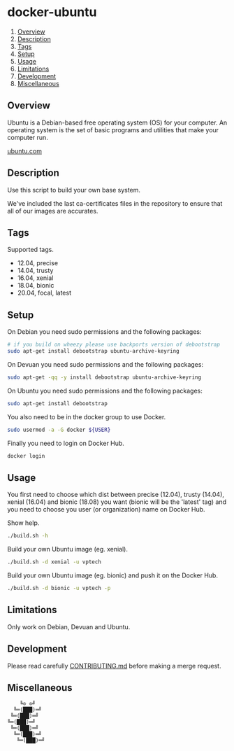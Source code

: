 # docker-ubuntu

1. [Overview](#overview)
1. [Description](#description)
1. [Tags](#tags)
1. [Setup](#setup)
1. [Usage](#usage)
1. [Limitations](#limitations)
1. [Development](#development)
1. [Miscellaneous](#miscellaneous)

## Overview

Ubuntu is  a Debian-based  free operating  system (OS)  for your  computer.  An
operating system  is the  set of  basic programs and  utilities that  make your
computer run.

[ubuntu.com](https://www.ubuntu.com/)

## Description

Use this script to build your own base system.

We've included the last ca-certificates files  in the repository to ensure that
all of our images are accurates.

## Tags

Supported tags.

- 12.04, precise
- 14.04, trusty
- 16.04, xenial
- 18.04, bionic
- 20.04, focal, latest

## Setup

On Debian you need sudo permissions and the following packages:

```bash
# if you build on wheezy please use backports version of debootstrap
sudo apt-get install debootstrap ubuntu-archive-keyring
```

On Devuan you need sudo permissions and the following packages:

```bash
sudo apt-get -qq -y install debootstrap ubuntu-archive-keyring
```

On Ubuntu you need sudo permissions and the following packages:

```bash
sudo apt-get install debootstrap
```

You also need to be in the docker group to use Docker.

```bash
sudo usermod -a -G docker ${USER}
```

Finally you need to login on Docker Hub.

```bash
docker login
```

## Usage

You first need to choose which dist between precise (12.04), trusty (14.04),
xenial (16.04) and bionic (18.08) you want  (bionic will  be the  'latest' tag)
and you  need to choose you user (or organization) name on Docker Hub.

Show help.

```bash
./build.sh -h
```

Build your own Ubuntu image (eg. xenial).

```bash
./build.sh -d xenial -u vptech
```

Build your own Ubuntu image (eg. bionic) and push it on the Docker Hub.

```bash
./build.sh -d bionic -u vptech -p
```

## Limitations

Only work on Debian, Devuan and Ubuntu.

## Development

Please read carefully [CONTRIBUTING.md](CONTRIBUTING.md) before making a merge
request.

## Miscellaneous

```
    ╚⊙ ⊙╝
  ╚═(███)═╝
 ╚═(███)═╝
╚═(███)═╝
 ╚═(███)═╝
  ╚═(███)═╝
   ╚═(███)═╝
```
